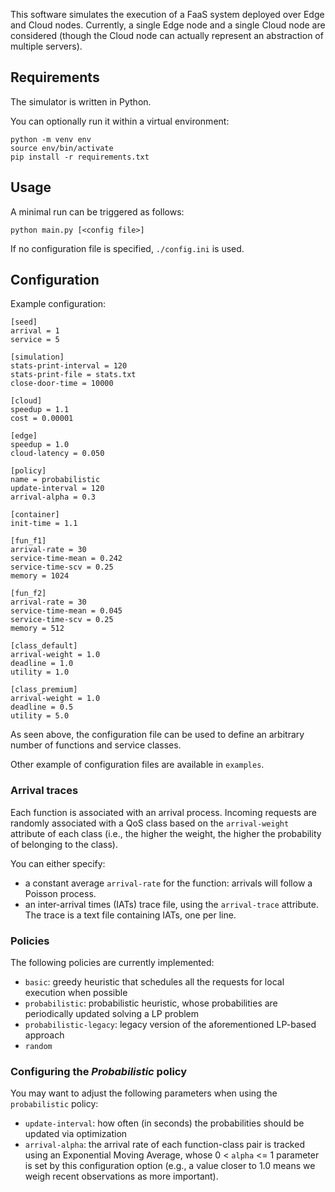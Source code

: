 This software simulates the execution of a FaaS system deployed over Edge and 
Cloud nodes.
Currently, a single Edge node and a single Cloud node are considered (though
the Cloud node can actually represent an abstraction of multiple servers).


## Requirements

The simulator is written in Python.

You can optionally run it within a virtual environment:

	python -m venv env
	source env/bin/activate
	pip install -r requirements.txt 

## Usage

A minimal run can be triggered as follows:

	python main.py [<config file>]

If no configuration file is specified, `./config.ini` is used.

## Configuration

Example configuration:

	[seed]
	arrival = 1
	service = 5

	[simulation]
	stats-print-interval = 120
	stats-print-file = stats.txt
	close-door-time = 10000

	[cloud]
	speedup = 1.1
	cost = 0.00001

	[edge]
	speedup = 1.0
	cloud-latency = 0.050

	[policy]
	name = probabilistic
	update-interval = 120
	arrival-alpha = 0.3

	[container]
	init-time = 1.1

	[fun_f1]
	arrival-rate = 30
	service-time-mean = 0.242
	service-time-scv = 0.25
	memory = 1024

	[fun_f2]
	arrival-rate = 30
	service-time-mean = 0.045
	service-time-scv = 0.25
	memory = 512

	[class_default]
	arrival-weight = 1.0
	deadline = 1.0
	utility = 1.0

	[class_premium]
	arrival-weight = 1.0
	deadline = 0.5
	utility = 5.0


As seen above, the configuration file can be used to define an arbitrary number
of functions and service classes.

Other example of configuration files are available in `examples`.

### Arrival traces

Each function is associated with an arrival process. Incoming requests
are randomly associated with a QoS class based on the `arrival-weight` attribute
of each class (i.e., the higher the weight, the higher the probability of
belonging to the class). 

You can either specify:

- a constant average `arrival-rate` for the function: arrivals will follow a
Poisson process.
- an inter-arrival times (IATs) trace file, using the `arrival-trace` attribute. The
  trace is a text file containing IATs, one per line.

### Policies

The following policies are currently implemented:

- `basic`: greedy heuristic that schedules all the requests for
  local execution when possible
- `probabilistic`: probabilistic heuristic, whose probabilities are periodically
  updated solving a LP problem
- `probabilistic-legacy`: legacy version of the aforementioned LP-based approach
- `random`

### Configuring the *Probabilistic* policy

You may want to adjust the following parameters when using the 
`probabilistic` policy:

- `update-interval`: how often (in seconds) the probabilities should be 
updated via optimization
- `arrival-alpha`: the arrival rate of each function-class pair is tracked using
an Exponential Moving Average, whose 0 < `alpha` <= 1 parameter is set by this
configuration option (e.g., a value closer to 1.0 means we weigh recent
observations as more important).

